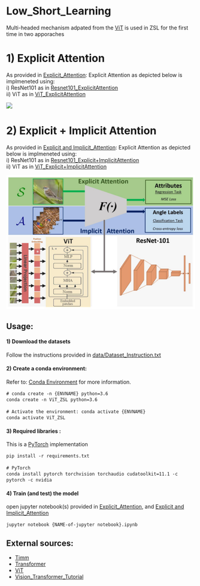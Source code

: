 # Low_Short_Learning


Multi-headed mechanism adpated from the [ViT](https://arxiv.org/pdf/2010.11929.pdf) is used in ZSL for the first time in two apporaches


# 1) Explicit Attention
As provided in [Explicit_Attention](Explicit_Attention):
Explicit Attention as depicted below is implmeneted using: <br />
i) ResNet101 as in [Resnet101_ExplicitAttention](Explicit_Attention/Explicit%20Attention--ResNet101.ipynb) <br />
ii) ViT as in [ViT_ExplicitAttention](Explicit_Attention/Explicit%20Attention--ViT.ipynb)

![](figs/Explicit__Attention.jpg)





# 2) Explicit +  Implicit Attention
As provided in [Explicit and Implicit_Attention](Explicit_Implicit_Attention):
Explicit Attention as depicted below is implmeneted using: <br />
i) ResNet101 as in [Resnet101_Explicit+ImplicitAttention](Explicit_Implicit_Attention/Explicit_AND_Implicit_Attention--ResNet101.ipynb)<br />
ii) ViT as in [ViT_Explicit+ImplicitAttention](Explicit_Implicit_Attention/Explicit_AND_Implicit_Attention--ViT.ipynb)

![](figs/Explicit_Implicit__Attention.jpg)



## Usage:
#### 1) Download the datasets
Follow the instructions provided in [data/Dataset_Instruction.txt](data/Datasets_Instruction.txt)


#### 2) Create a conda environment:
Refer to: [Conda Environment](https://conda.io/projects/conda/en/latest/user-guide/tasks/manage-environments.html) for more information. 
```
# conda create -n {ENVNAME} python=3.6
conda create -n ViT_ZSL python=3.6

# Activate the environment: conda activate {ENVNAME}
conda activate ViT_ZSL
```
#### 3) Required libraries :
This is a [PyTorch](https://pytorch.org/get-started/locally/) implementation
```
pip install -r requirements.txt 

# PyTorch
conda install pytorch torchvision torchaudio cudatoolkit=11.1 -c pytorch -c nvidia
```
#### 4) Train (and test) the model
open jupyter notebook(s) provided in [Explicit_Attention](Explicit_Attention), and [Explicit and Implicit_Attention](Explicit_Implicit_Attention)
```
jupyter notebook {NAME-of-jupyter notebook}.ipynb
```


## External sources:

- [Timm](https://pypi.org/project/timm/)
- [Transformer](https://github.com/huggingface/transformers)
- [ViT](https://github.com/google-research/vision_transformer)
- [Vision_Transformer_Tutorial](https://colab.research.google.com/github/hirotomusiker/schwert_colab_data_storage/blob/master/notebook/Vision_Transformer_Tutorial.ipynb#scrollTo=3f7gQ89cvAnv)

